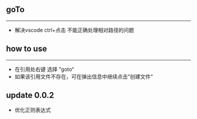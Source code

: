 ## goTo

---

- 解决vscode ctrl+点击 不能正确处理相对路径的问题

## how to use

---

- 在引用处右键 选择 ”goto“
- 如果该引用文件不存在，可在弹出信息中继续点击”创建文件“

## update 0.0.2
- 优化正则表达式
